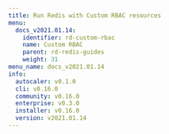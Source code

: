 ```yaml
---
title: Run Redis with Custom RBAC resources
menu:
  docs_v2021.01.14:
    identifier: rd-custom-rbac
    name: Custom RBAC
    parent: rd-redis-guides
    weight: 31
menu_name: docs_v2021.01.14
info:
  autocaler: v0.1.0
  cli: v0.16.0
  community: v0.16.0
  enterprise: v0.3.0
  installer: v0.16.0
  version: v2021.01.14
---
```


